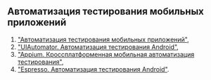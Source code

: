 ## Автоматизация тестирования мобильных приложений 

  1.  ["Автоматизация тестирования мобильных приложений"](https://github.com/KseniyaChepelevich/2.1_mobile_app_testing_automation.git),  
  1.  ["UIAutomator. Автоматизация тестирования Android"](https://github.com/KseniyaChepelevich/2.2._UI_Automator.git),  
  1.  ["Appium. Кроссплатформенная мобильная автоматизация тестирования"](https://github.com/KseniyaChepelevich/appium-tests.git),  
  1.  ["Espresso. Автоматизация тестирования Android"](https://github.com/KseniyaChepelevich/2.5-espresso.git).
